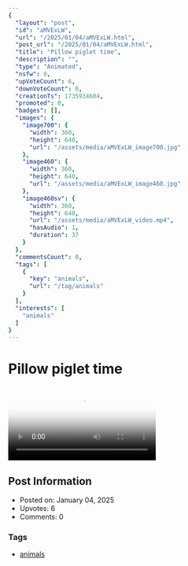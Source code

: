```yaml
---
{
  "layout": "post",
  "id": "aMVExLW",
  "url": "/2025/01/04/aMVExLW.html",
  "post_url": "/2025/01/04/aMVExLW.html",
  "title": "Pillow piglet time",
  "description": "",
  "type": "Animated",
  "nsfw": 0,
  "upVoteCount": 6,
  "downVoteCount": 0,
  "creationTs": 1735934604,
  "promoted": 0,
  "badges": [],
  "images": {
    "image700": {
      "width": 360,
      "height": 640,
      "url": "/assets/media/aMVExLW_image700.jpg"
    },
    "image460": {
      "width": 360,
      "height": 640,
      "url": "/assets/media/aMVExLW_image460.jpg"
    },
    "image460sv": {
      "width": 360,
      "height": 640,
      "url": "/assets/media/aMVExLW_video.mp4",
      "hasAudio": 1,
      "duration": 37
    }
  },
  "commentsCount": 0,
  "tags": [
    {
      "key": "animals",
      "url": "/tag/animals"
    }
  ],
  "interests": [
    "animals"
  ]
}
---
```


# Pillow piglet time

<video controls playsinline loop poster="/assets/media/aMVExLW_image460.jpg">
  <source src="/assets/media/aMVExLW_video.mp4" type="video/mp4">
  Your browser does not support the video tag.
</video>

## Post Information

- Posted on: January 04, 2025
- Upvotes: 6
- Comments: 0

### Tags

- [animals](/tag/animals)
